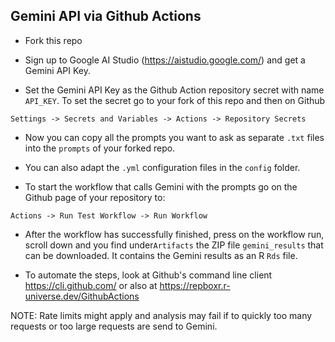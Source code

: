 ## Gemini API via Github Actions

- Fork this repo

- Sign up to Google AI Studio (https://aistudio.google.com/) and get a Gemini API Key.

- Set the Gemini API Key as the Github Action repository secret with name `API_KEY`. To set the secret go to your fork of this repo and then on Github 

`Settings -> Secrets and Variables -> Actions -> Repository Secrets`

- Now you can copy all the prompts you want to ask as separate `.txt` files into the `prompts` of your forked repo. 

- You can also adapt the `.yml` configuration files in the `config` folder.

- To start the workflow that calls Gemini with the prompts go on the Github page of your repository to:

`Actions -> Run Test Workflow -> Run Workflow`

- After the workflow has successfully finished, press on the workflow run, scroll down and you find under`Artifacts` the ZIP file `gemini_results` that can be downloaded. It contains the Gemini results as an R `Rds` file.

- To automate the steps, look at Github's command line client https://cli.github.com/ or also at https://repboxr.r-universe.dev/GithubActions

NOTE: Rate limits might apply and analysis may fail if to quickly too many requests or too large requests are send to Gemini.


